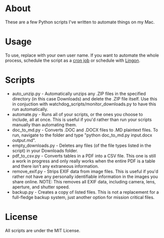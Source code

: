 # About
 These are a few Python scripts I've written to automate things on my Mac.

# Usage
To use, replace <username> with your own user name. If you want to automate the whole process, schedule the script as a [cron job](https://www.howtogeek.com/devops/what-is-a-cron-job-and-how-do-you-use-them/) or schedule with [Lingon](https://www.peterborgapps.com/lingon/).

# Scripts
* auto_unzip.py - Automatically unzips any .ZIP files in the specified directory (in this case Downloads) and delete the .ZIP file itself. Use this in conjuction with watchdog_scripts/monitor_downloads.py to have this run automatically.
* automate.py - Runs all of your scripts, or the ones you choose to include, all at once. This is useful if you'd rather than run your scripts manually than automating them.
* doc_to_md.py - Converts .DOC and .DOCX files to .MD plaintext files. To run, navigate to the folder and type "python doc_to_md.py input.docx output.md".
* empty_downloads.py - Deletes any files (of the file types listed in the script) in your Downloads folder.
* pdf_to_csv.py - Converts tables in a PDF into a CSV file. This one is still a work in progress and only really works when the entire PDF is a table and there isn't any extraneous information.
* remove_exif.py - Strips EXIF data from image files. This is useful if you'd rather not have any personally identifiable information in the images you share online. NOTE: This removes all EXIF data, including camera, lens, aperture, and shutter speed.
* backup.py - Creates a copy of listed files. This is not a replacement for a full-fledge backup system, just another option for mission critical files.

# License
All scripts are under the MIT License.
